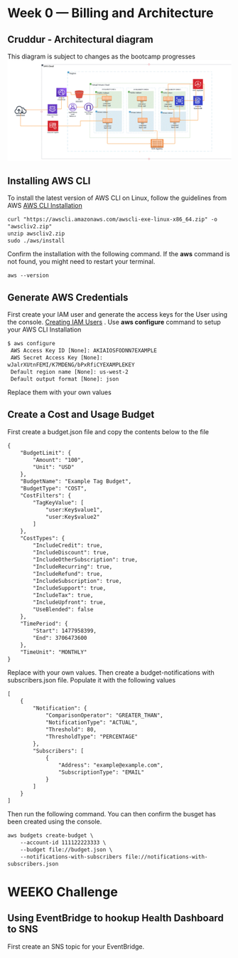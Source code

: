 # Week 0 — Billing and Architecture
## Cruddur - Architectural  diagram
This diagram is subject to changes as the bootcamp progresses
![Architectural diagram](Diagrams/WEEK0.GIF)
## Installing AWS CLI
To install the latest version of AWS CLI on Linux, follow the guidelines from AWS [AWS CLI Installation](https://docs.aws.amazon.com/cli/latest/userguide/getting-started-install.html)
```
curl "https://awscli.amazonaws.com/awscli-exe-linux-x86_64.zip" -o "awscliv2.zip"
unzip awscliv2.zip
sudo ./aws/install
```
Confirm the installation with the following command. If the **aws** command is not found, you might need to restart your terminal.
```
aws --version
```
## Generate AWS Credentials
First create your IAM user and generate the access keys for the User using the console. [Creating IAM Users](https://docs.aws.amazon.com/IAM/latest/UserGuide/id_users_create.html#id_users_create_console)
. Use **aws configure** command to setup your AWS CLI Installation
```
$ aws configure
 AWS Access Key ID [None]: AKIAIOSFODNN7EXAMPLE
 AWS Secret Access Key [None]: wJalrXUtnFEMI/K7MDENG/bPxRfiCYEXAMPLEKEY
 Default region name [None]: us-west-2
 Default output format [None]: json
```
Replace them with your own values

## Create a Cost and Usage Budget
First create a budget.json file and copy the contents below to the file
```
{
    "BudgetLimit": {
        "Amount": "100",
        "Unit": "USD"
    },
    "BudgetName": "Example Tag Budget",
    "BudgetType": "COST",
    "CostFilters": {
        "TagKeyValue": [
            "user:Key$value1",
            "user:Key$value2"
        ]
    },
    "CostTypes": {
        "IncludeCredit": true,
        "IncludeDiscount": true,
        "IncludeOtherSubscription": true,
        "IncludeRecurring": true,
        "IncludeRefund": true,
        "IncludeSubscription": true,
        "IncludeSupport": true,
        "IncludeTax": true,
        "IncludeUpfront": true,
        "UseBlended": false
    },
    "TimePeriod": {
        "Start": 1477958399,
        "End": 3706473600
    },
    "TimeUnit": "MONTHLY"
}
```
Replace with your own values.
Then create a budget-notifications with subscribers.json file.
Populate it with the following values
```
[
    {
        "Notification": {
            "ComparisonOperator": "GREATER_THAN",
            "NotificationType": "ACTUAL",
            "Threshold": 80,
            "ThresholdType": "PERCENTAGE"
        },
        "Subscribers": [
            {
                "Address": "example@example.com",
                "SubscriptionType": "EMAIL"
            }
        ]
    }
]
```
Then run the following command. You can then confirm the busget has been created using the console.
```
aws budgets create-budget \
    --account-id 111122223333 \
    --budget file://budget.json \
    --notifications-with-subscribers file://notifications-with-subscribers.json
```


# WEEKO Challenge
## Using EventBridge to hookup Health Dashboard to SNS
First create an SNS topic for your EventBridge.
